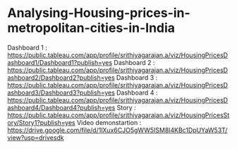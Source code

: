 # Analysing-Housing-prices-in-metropolitan-cities-in-India

Dashboard 1         :  https://public.tableau.com/app/profile/srithiyagarajan.a/viz/HousingPricesDashboard1/Dashboard1?publish=yes
Dashboard 2         :  https://public.tableau.com/app/profile/srithiyagarajan.a/viz/HousingPricesDashboard2/Dashboard2?publish=yes
Dashboard 3         :  https://public.tableau.com/app/profile/srithiyagarajan.a/viz/HousingPricesDashboard3/Dashboard3?publish=yes
Dashboard 4         :  https://public.tableau.com/app/profile/srithiyagarajan.a/viz/HousingPricesDashboard4/Dashboard4?publish=yes
Story               :  https://public.tableau.com/app/profile/srithiyagarajan.a/viz/HousingPricesStory/Story1?publish=yes
Video demonstartion :  https://drive.google.com/file/d/1lXux6CJO5gWW5ISM8l4KBc1DpUYaW53T/view?usp=drivesdk
